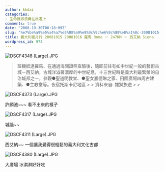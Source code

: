 ```yaml
---
author: kkdai
categories:
- 生命就該浪費在旅遊上
comments: true
date: "2008-10-30T00:18:09Z"
slug: '%e7%be%a9%e5%a4%a7%e5%88%a9%e8%9c%9c%e6%9c%88%e8%a1%8c-20081015-20081016-%e7%be%85%e9%a6%ac-rome-%ef%bc%8d-247km-%ef%bc%8d-%e8%a5%bf%e8%89%be%e7%b4%8d-siena'
title: 義大利蜜月行 20081015 20081016 羅馬 Rome － 247KM － 西艾納 Siena
wordpress_id: 974
---
```


![DSCF4348 (Large).JPG](http://farm4.static.flickr.com/3173/2983723839_4161da4b41.jpg)

<blockquote>班機抵達羅馬、在通過海關證照查驗後，隨即前往有如中世紀一般的藝術古城－西艾納，古城洋溢著濃厚的中世紀息，十三世紀時是義大利最繁榮的自治城邦之一，參觀●聖道明教堂、●聖女嘉德琳之家、田園廣場四周古建築、●主教堂等。夜宿托斯卡尼地區
> 
> 資料來自: 雄獅旅遊
> 
> </blockquote>


<!--more-->
 

![DSCF4373 (Large).JPG](http://farm4.static.flickr.com/3225/2983724309_743b61b345.jpg)

許願池~~~ 看不出來的樣子

![DSCF4317 (Large).JPG](http://farm4.static.flickr.com/3193/2983723525_fb5464ca2a.jpg)

城牆~~

![DSCF4311 (Large).JPG](http://farm4.static.flickr.com/3033/2984580966_6d8285624f.jpg)

西艾納~~ 一個讓我覺得很輕鬆的義大利文化古都

![DSCF4380 (Large).JPG](http://farm4.static.flickr.com/3240/2983722755_2e988cdef9.jpg)

大廣場 冰淇淋好好吃
